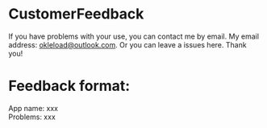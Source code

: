 # CustomerFeedback
If you have problems with your use, you can contact me by email. My email address: okleload@outlook.com. Or you can leave a issues here. Thank you!

# Feedback format:
 App name: xxx  
 Problems: xxx
